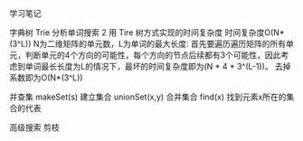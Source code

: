 学习笔记

字典树 Trie
分析单词搜索 2 用 Tire 树方式实现的时间复杂度
时间复杂度O(N*(3^L)) N为二维矩阵的单元数，L为单词的最大长度:
首先要遍历遍历矩阵的所有单元，判断单元的4个方向的可能性，每个方向的节点后续都有3个可能性，因此考虑到单词最长长度为L的情况下，最坏的时间复杂度即为(N * 4 * 3^(L-1))。
去掉系数即为O(N*(3^L))

并查集
makeSet(s) 建立集合
unionSet(x,y) 合并集合
find(x) 找到元素x所在的集合的代表

高级搜索
剪枝

